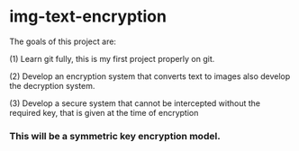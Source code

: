 # img-text-encryption
The goals of this project are: 

  (1) Learn git fully, this is my first project properly on git.
  
  (2) Develop an encryption system that converts text to images also develop the decryption system.
  
  (3) Develop a secure system that cannot be intercepted without the required key, that is given at the time of encryption
  
### This will be a symmetric key encryption model.
